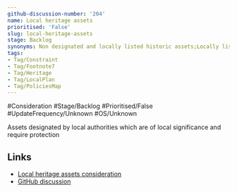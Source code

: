 ```yaml
---
github-discussion-number: '204'
name: Local heritage assets
prioritised: 'False'
slug: local-heritage-assets
stage: Backlog
synonyms: Non designated and locally listed historic assets;Locally listed areas
tags:
- Tag/Constraint
- Tag/Footnote7
- Tag/Heritage
- Tag/LocalPlan
- Tag/PoliciesMap
---
```


#Consideration #Stage/Backlog #Prioritised/False #UpdateFrequency/Unknown #OS/Unknown

Assets designated by local authorities which are of local significance and require protection

## Links

* [Local heritage assets consideration](https://design.planning.data.gov.uk/planning-consideration/local-heritage-assets)
* [GitHub discussion](https://github.com/digital-land/data-standards-backlog/discussions/204)